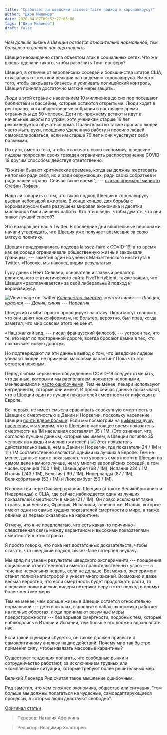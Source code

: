 ```yaml
---
title: "Сработает ли шведский laissez-faire подход к коронавирусу?"
author: "Джон Милимор"
date: 2020-04-07T09:52:27+03:00
tags: ["Джон Милимор"]
draft: false
---
```


*Чем дольше жизнь в Швеции остается относительно нормальной, тем больше это должно нас вдохновлять*

Швеция неожиданно стала объектом атак в социальных сетях. Что же шведы сделали такого, чтобы разозлить Твиттерсферу?

Швеция, в отличие от европейских соседей и большинства штатов США, отказалась от жесткой реакции на пандемию коронавируса. Вместо того, чтобы закрывать бизнесы и усиливать полицейский контроль, Швеция приняла достаточно мягкие меры защиты.

Люди в этой стране с населением 10 миллионов до сих пор посещают библиотеки и бассейны, которые остаются открытыми. Люди ходят в рестораны, хотя общественные собрания в настоящее время ограничены до 50 человек. Дети по-прежнему встают и идут в начальные школы по утрам, хотя ученикам старше 16 лет рекомендуется обучаться дома. Правительство также просило людей часто мыть руки, поощряло удаленную работу и просило людей самоизолироваться, если им старше 70 лет и они чувствуют себя больными.

По сути, вместо того, чтобы отключать свою экономику, шведские лидеры попросили своих граждан ограничить распространение COVID-19 другим способом: действуя ответственно.

"В жизни бывают критические времена, когда вы должны жертвовать не только ради себя, но и ради окружающих, ради своих собратьев и ради нашей страны. Сейчас такое время", --- [сказал премьер-министр Стефан Лофвен](https://www.nbcnews.com/news/world/sweden-defies-lockdown-trend-bets-citizens-acting-responsibly-n1172781).

Надо ли говорить о том, что такой подход Швеции к коронавирусу вызвал небольшой ажиотаж. В конце концов, для борьбы с коронавирусом была разрушена мировая экономика и десятки миллионов были лишены работы. Кто эти шведы, чтобы думать, что они знают лучший способ?

Это возвращает нас в Twitter. В последние дни влиятельные персонажи начали утверждать, что Швеция уже получает возмездие за свою мягкую политику.

Швеция придерживалась подхода laissez-faire к COVID-19, в то время как ее соседи ограничивали общественную жизнь и закрывали границы», --- заметил один из ученых Манхэттенского института в Twitter. «Похоже, мы наконец видим результаты».

Гуру данных Нейт Сильвер, основатель и главный редактор влиятельного статистического сайта FiveThirtyEight, также заявил, что Швеция «расплачивается» за свой либеральный подход к коронавирусу.

![View image on Twitter](https://pbs.twimg.com/media/EUYYxN5X0AM0b1n?format=png&name=small "View image on Twitter")
*[Количество смертей](https://twitter.com/NateSilver538), желтая линия --- Швеция, красная --- Дания, синяя --- Норвегия*

Шведский гамбит просто провоцирует на атаку. Люди могут говорить, что они ценят нонконформизм, но Вольтер, вероятно, был прав, когда заметил, что мир совсем этого не ценит.

«Наш жалкий вид, --- писал французский философ, --- устроен так, что те, кто идет по проторенной дороге, всегда бросают камни в тех, кто показывает новую дорогу».

Но подтверждают ли эти данные вывод о том, что шведские лидеры убивают людей, не применяя массовый карантин? Пока что это остается неясным.

Перед любым серьезным обсуждением COVID-19 следует отмечать, что данные, которыми мы располагаем, являются неполными, меняющимися и [часто ошибочными](https://www.statnews.com/2020/03/17/a-fiasco-in-the-making-as-the-coronavirus-pandemic-takes-hold-we-are-making-decisions-without-reliable-data/). Тем не менее, пекари используют ингредиенты, которые они имеют. И прямо сейчас данные показывают, что в Швеции один из лучших показателей смертности от инфекции в Европе.

Во-первых, не имеет смысла сравнивать совокупную смертность в Швеции с смертностью в Дании и Норвегии, поскольку население Швеции [почти вдвое больше](https://www.worldometers.info/population/countries-in-europe-by-population/). Если мы посмотрим на [цифры на душу населения](https://www.worldometers.info/coronavirus/), мы увидим, что в Швеции в настоящее время показатель смертности на 1М населения составляет 35 / 1М. (Это означает, что, согласно лучшим данным, которые мы имеем, в Швеции погибло 35 человек на каждый миллион жителей.)
![](https://fee.org/media/37088/covid.jpg?width=600&height=536.936936936937)
Этот показатель действительно выше, чем в Дании и Норвегии, где показатели 24 / 1M и 11 / 1M соответственно являются одними из лучших в Европе. Тем не менее, данные также показывают, что уровень смертности в Швеции на самом деле намного лучше, чем у многих европейских соседей, в том числе: Франция (100 / 1M), Швейцария (68 / 1M), Испания 234 / 1M, Италия (243 / 1M), Бельгия ( 99 / 1M), Нидерланды (87 / 1M), Великобритания (53 / 1M) и Люксембург (50 / 1M).

В своем твиттере Сильвер сравнил Швецию (а также Великобританию и Нидерланды) с США, где сейчас наблюдается один из лучших показателей смертности в мире (21 / 1M). Он ловко исключает такие страны, как Бельгия, Франция, Испания и, конечно же, Италия, которые имеют одни из самых худших показателей смертности в мире, а также одними из первых оказались на карантине.

Отмечу, что я не предполагаю, что есть какая-то причинно-следственная связь между карантином и высокими показателями смертности в этих странах.

Я просто говорю, что пока нет достаточных доказательств, чтобы сказать, что шведский подход laissez-faire потерпел неудачу.

Мы вряд ли узнаем результаты шведского эксперимента --- поощрения социальной ответственности вместо правительственных угроз  --- в течение нескольких недель, если не дольше. Возможно, эксперимент станет полной катастрофой и унесет много жизней. Возможно и даже весьма вероятно, что если смертность будет продолжать расти, то шведские политические лидеры потеряют веру в этот подход и примут более жесткие меры.

Тем не менее, чем дольше жизнь в Швеции остается относительно нормальной --- дети в школах, взрослые в пабах, экономика работает на полных оборотах, люди принимают разумные меры предосторожности --- без взрывов смертности, подобных тем, которые наблюдались в Италии и Испании, тем больше это должно вдохновлять нас.

Если такой сценарий сбудется, он также должен привести к самокритичному анализу наших действий. Почему мир так быстро применил силу, чтобы навязать массовые карантины?

Существует тенденция полагать, что свободные рынки и сотрудничество работают, за исключением трудных или «комплексных» ситуаций, которые требуют более решительных мер.

Великий Леонард Рид считал такое мышление ошибочным.

Рид заметил, что чем сложнее экономика, общество или ситуация, "тем больше мы должны полагаться на чудесные, самоадаптирующиеся процессы, в которых люди действуют свободно".

[Оригинал статьи](https://fee.org/articles/could-sweden-s-laissez-faire-approach-to-the-coronavirus-actually-work/)

> Перевод: Наталия Афончина

> Редактор: Владимир Золоторев
